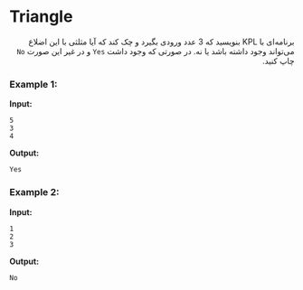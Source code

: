<style> @import url('https://fonts.googleapis.com/css2?family=Lateef&display=swap'); </style>

# Triangle

<div dir="rtl">

برنامه‌ای با KPL بنویسید که 3 عدد ورودی بگیرد و چک کند که آیا مثلثی با این اضلاع می‌تواند وجود داشته باشد یا نه. در صورتی که وجود داشت ```Yes``` و در غیر این صورت ```No``` چاپ کنید.

</div>

### Example 1:

**Input:**

```
5
3
4
```

**Output:**

`Yes`

### Example 2:

**Input:**

```
1
2
3
```
**Output:**

`No`
